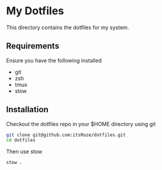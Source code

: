 # My Dotfiles

This directory contains the dotfiles for my system.

## Requirements

Ensure you have the following installed

- git
- zsh
- tmux
- stow

## Installation

Checkout the dotfiles repo in your $HOME directory using git

```sh
git clone git@github.com:itsRoze/dotfiles.git
cd dotfiles
```

Then use stow

```sh
stow .
```
